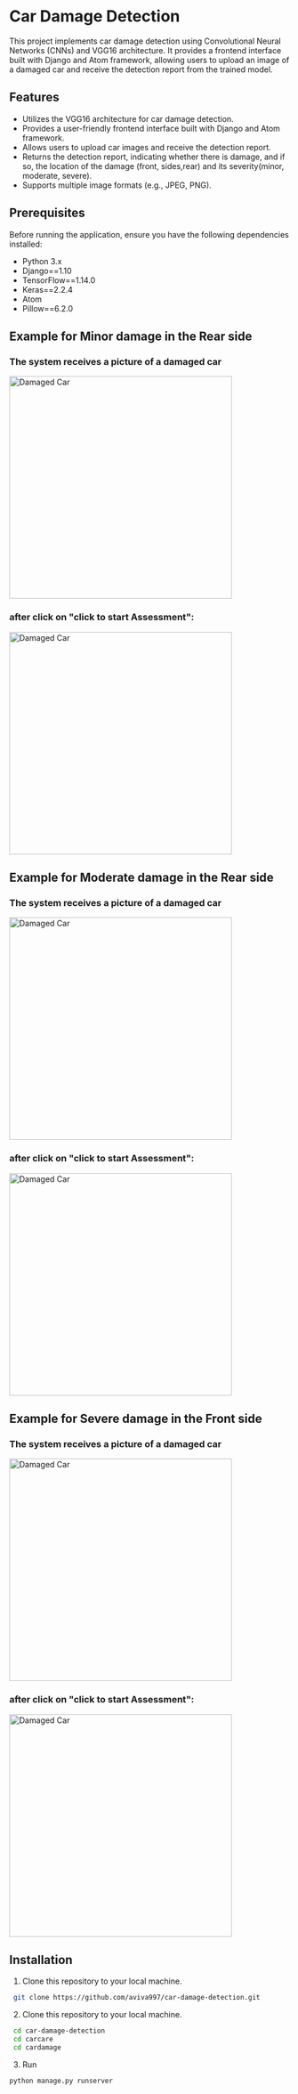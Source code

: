 
# Car Damage Detection

This project implements car damage detection using Convolutional Neural Networks (CNNs) and  VGG16 architecture. It provides a frontend interface built with Django and Atom framework, allowing users to upload an image of a damaged car and receive the detection report from the trained model.


## Features

- Utilizes the VGG16 architecture for car damage detection.
- Provides a user-friendly frontend interface built with Django and Atom framework.
- Allows users to upload car images and receive the detection report.
- Returns the detection report, indicating whether there is damage, and if so, the location of the damage (front, sides,rear) and its severity(minor, moderate, severe).
- Supports multiple image formats (e.g., JPEG, PNG).


## Prerequisites
Before running the application, ensure you have the following dependencies installed:

- Python 3.x
- Django==1.10
- TensorFlow==1.14.0
- Keras==2.2.4
- Atom
- Pillow==6.2.0


## Example for Minor damage in the Rear side 
<h3>The system receives a picture of a damaged car</h3>
<img src="https://github.com/aviva997/Car-Damage-Detection/assets/73630522/cf92cceb-2f7c-43be-9dc5-459e3ded5b66" width="400" alt="Damaged Car">
<h3>after click on "click to start Assessment":</h3>
<img src="https://github.com/aviva997/Car-Damage-Detection/assets/73630522/5b21da1b-ed67-4b82-a64c-a29b6759fd04" width="400" alt="Damaged Car">

## Example for Moderate damage in the Rear side
<h3>The system receives a picture of a damaged car</h3>
<img src="https://github.com/aviva997/Car-Damage-Detection/assets/73630522/5df183bf-ef19-4671-a93a-008eb0c84318" width="400" alt="Damaged Car">
<h3>after click on "click to start Assessment":</h3>
<img src="https://github.com/aviva997/Car-Damage-Detection/assets/73630522/18eb880f-51a8-4360-ac5e-dda0db8ce2e5" width="400" alt="Damaged Car">

## Example for Severe damage in the Front side
<h3>The system receives a picture of a damaged car</h3>
<img src="https://github.com/aviva997/Car-Damage-Detection/assets/73630522/774528c2-45ea-47e1-97b1-1f6a750a1a6d" width="400" alt="Damaged Car">
<h3>after click on "click to start Assessment":</h3>
<img src="https://github.com/aviva997/Car-Damage-Detection/assets/73630522/95f4d9fc-6980-4d78-a3a3-5be4a026a601" width="400" alt="Damaged Car">


## Installation

1. Clone this repository to your local machine.
```bash
 git clone https://github.com/aviva997/car-damage-detection.git
```
2. Clone this repository to your local machine.
```bash
 cd car-damage-detection
 cd carcare
 cd cardamage
```
3. Run
```bash
python manage.py runserver
```

    
